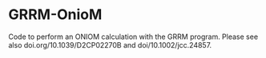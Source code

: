 # GRRM-OnioM

Code to perform an ONIOM calculation with the GRRM program.
Please see also doi.org/10.1039/D2CP02270B and doi/10.1002/jcc.24857. 

